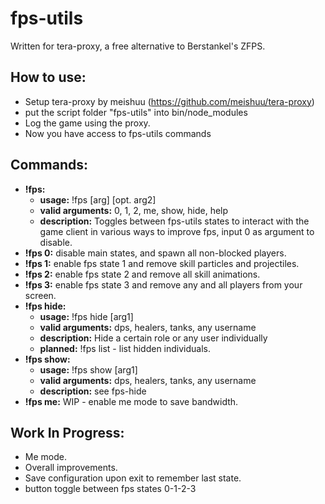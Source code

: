 # fps-utils

  Written for tera-proxy, a free alternative to Berstankel's ZFPS.

## How to use:
* Setup tera-proxy by meishuu (https://github.com/meishuu/tera-proxy)
* put the script folder "fps-utils" into bin/node_modules
* Log the game using the proxy.
* Now you have access to fps-utils commands

## Commands:
* **!fps:**
    * **usage:** !fps [arg] [opt. arg2]
    * **valid arguments:** 0, 1, 2, me, show, hide, help
    * **description:** Toggles between fps-utils states to interact with the game client in various ways to improve fps, input 0 as argument to disable.
* **!fps 0:** disable main states, and spawn all non-blocked players.
* **!fps 1:** enable fps state 1 and remove skill particles and projectiles.
* **!fps 2:** enable fps state 2 and remove all skill animations.
* **!fps 3:** enable fps state 3 and remove any and all players from your screen.
* **!fps hide:**
    * **usage:** !fps hide [arg1]
    * **valid arguments:** dps, healers, tanks, any username
    * **description:** Hide a certain role or any user individually
    * **planned:** !fps list - list hidden individuals.
* **!fps show:**
    * **usage:** !fps show [arg1]
    * **valid arguments:** dps, healers, tanks, any username
    * **description:** see fps-hide
* **!fps me:** WIP - enable me mode to save bandwidth.


## Work In Progress:
* Me mode.
* Overall improvements.
* Save configuration upon exit to remember last state.
* button toggle between fps states 0-1-2-3
